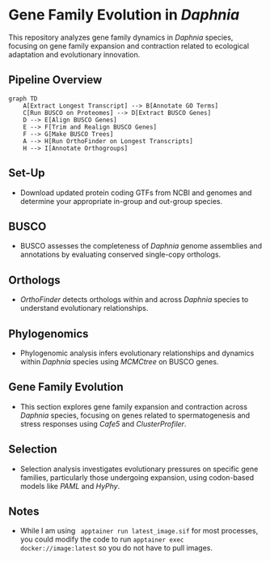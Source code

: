 # Gene Family Evolution in _Daphnia_

This repository analyzes gene family dynamics in _Daphnia_ species, focusing on gene family expansion and contraction related to ecological adaptation and evolutionary innovation.

## Pipeline Overview

```mermaid
graph TD
    A[Extract Longest Transcript] --> B[Annotate GO Terms]
    C[Run BUSCO on Proteomes] --> D[Extract BUSCO Genes]
    D --> E[Align BUSCO Genes]
    E --> F[Trim and Realign BUSCO Genes]
    F --> G[Make BUSCO Trees]
    A --> H[Run OrthoFinder on Longest Transcripts]
    H --> I[Annotate Orthogroups]
```

## Set-Up
- Download updated protein coding GTFs from NCBI and genomes and determine your appropriate in-group and out-group species.

## BUSCO
- BUSCO assesses the completeness of _Daphnia_ genome assemblies and annotations by evaluating conserved single-copy orthologs.

## Orthologs
- _OrthoFinder_ detects orthologs within and across _Daphnia_ species to understand evolutionary relationships.

## Phylogenomics
- Phylogenomic analysis infers evolutionary relationships and dynamics within _Daphnia_ species using _MCMCtree_ on BUSCO genes.

## Gene Family Evolution
- This section explores gene family expansion and contraction across _Daphnia_ species, focusing on genes related to spermatogenesis and stress responses using _Cafe5_ and _ClusterProfiler_.

## Selection
- Selection analysis investigates evolutionary pressures on specific gene families, particularly those undergoing expansion, using codon-based models like _PAML_ and _HyPhy_.

## Notes
- While I am using ``` apptainer run latest_image.sif``` for most processes, you could modify the code to run ``` apptainer exec docker://image:latest ``` so you do not have to pull images.